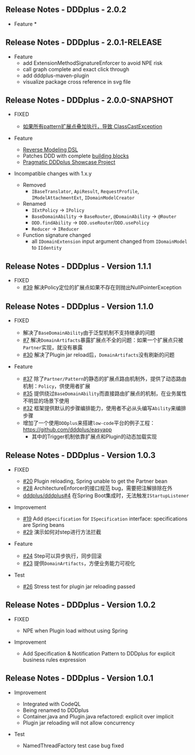 ## Release Notes - DDDplus - 2.0.2

* Feature
   * 

## Release Notes - DDDplus - 2.0.1-RELEASE

* Feature
   * add ExtensionMethodSignatureEnforcer to avoid NPE risk
   * call graph complete and exact click through
   * add dddplus-maven-plugin
   * visualize package cross reference in svg file

## Release Notes - DDDplus - 2.0.0-SNAPSHOT

* FIXED
   * [如果所有pattern扩展点叠加执行，导致 ClassCastException](https://github.com/dddplus/dddplus/commit/b90bd6a71b66f5b1c60460949bdd8b7ab833f854)

* Feature
   * [Reverse Modeling DSL](/dddplus-spec/src/main/java/io/github/dddplus/dsl/package-info.java)
   * Patches DDD with complete [building blocks](/dddplus-spec/src/main/java/io/github/dddplus/model/)
   * [Pragmatic DDDplus Showcase Project](/dddplus-test/src/test/java/ddd/plus/showcase/)

* Incompatible changes with 1.x.y
   * Removed
      * `IBaseTranslator`, `ApiResult`, `RequestProfile`, `IModelAttachmentExt`, `IDomainModelCreator`
   * Renamed
      * `IExtPolicy` -> `IPolicy`
      * `BaseDomainAbility` -> `BaseRouter`, `@DomainAbility` -> `@Router`
      * `DDD.findAbility` -> `DDD.useRouter`/`DDD.usePolicy`
      * `Reducer` -> `IReducer`
   * Function signature changed
      * all `IDomainExtension` input argument changed from `IDomainModel` to `IIdentity`

## Release Notes - DDDplus - Version 1.1.1

* FIXED
   * [#39](https://github.com/funkygao/cp-ddd-framework/issues/39) 解决Policy定位的扩展点如果不存在则抛出NullPointerException

## Release Notes - DDDplus - Version 1.1.0

* FIXED
   * 解决了`BaseDomainAbility`由于泛型机制不支持继承的问题
   * [#7](https://github.com/dddplus/dddplus/issues/7) 解决`DomainArtifacts`暴露扩展点不全的问题：如果一个扩展点只被`Partner`实现，就没有暴露
   * [#30](https://github.com/funkygao/cp-ddd-framework/issues/30) 解决了Plugin jar reload后，`DomainArtifacts`没有刷新的问题

* Feature
   * [#37](https://github.com/funkygao/cp-ddd-framework/issues/37) 除了`Partner/Pattern`的静态的扩展点路由机制外，提供了动态路由机制：`Policy`，供使用者扩展
   * [#35](https://github.com/funkygao/cp-ddd-framework/issues/35) 提供绕过`BaseDomainAbility`而直接路由扩展点的机制，在业务属性不明显的场景下使用
   * [#32](https://github.com/funkygao/cp-ddd-framework/issues/32) 框架提供默认的步骤编排能力，使用者不必从头编写`Ability`来编排步骤
   * 增加了一个使用`DDDplus`来搭建`low-code`平台的例子工程：https://github.com/dddplus/easyapp
      * 其中的Trigger机制依靠扩展点和Plugin的动态加载实现

## Release Notes - DDDplus - Version 1.0.3

* FIXED
   * [#20](https://github.com/funkygao/cp-ddd-framework/issues/20) Plugin reloading, Spring unable to get the Partner bean
   * [#28](https://github.com/funkygao/cp-ddd-framework/issues/28) ArchitectureEnforcer的接口规范 bug，需要把注解排除在外
   * [dddplus/dddplus#4](https://github.com/dddplus/dddplus/issues/4) 在Spring Boot集成时，无法触发`IStartupListener`

* Improvement
   * [#19](https://github.com/funkygao/cp-ddd-framework/issues/19) Add `@Specification` for `ISpecification` interface: specifications are Spring beans
   * [#29](https://github.com/funkygao/cp-ddd-framework/issues/29) 演示如何对step进行方法拦截

* Feature
   * [#24](https://github.com/funkygao/cp-ddd-framework/issues/24) Step可以异步执行，同步回滚
   * [#23](https://github.com/funkygao/cp-ddd-framework/issues/23) 提供`DomainArtifacts`，方便业务能力可视化

* Test
   * [#26](https://github.com/funkygao/cp-ddd-framework/issues/26) Stress test for plugin jar reloading passed

## Release Notes - DDDplus - Version 1.0.2

* FIXED
   * NPE when Plugin load without using Spring

* Improvement
   * Add Specification & Notification Pattern to DDDplus for explicit business rules expression

## Release Notes - DDDplus - Version 1.0.1

* Improvement
   * Integrated with CodeQL
   * Being renamed to DDDplus
   * Container.java and Plugin.java refactored: explicit over implicit
   * Plugin jar reloading will not allow concurrency

* Test
   * NamedThreadFactory test case bug fixed
